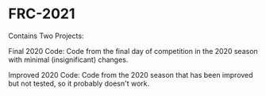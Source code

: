 # FRC-2021

Contains Two Projects:

Final 2020 Code: Code from the final day of competition in the 2020 season with minimal (insignificant) changes.

Improved 2020 Code: Code from the 2020 season that has been improved but not tested, so it probably doesn't work.
